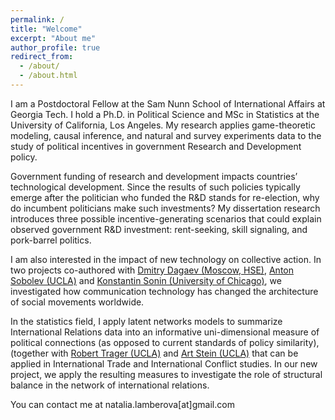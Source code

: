 ```yaml
---
permalink: /
title: "Welcome"
excerpt: "About me"
author_profile: true
redirect_from: 
  - /about/
  - /about.html
---
```


I am a Postdoctoral Fellow at the Sam Nunn School of International Affairs at Georgia Tech. I hold a Ph.D. in Political Science and MSc in Statistics at the University of California, Los Angeles. My research applies game-theoretic modeling, causal inference, and natural and survey experiments data to the study of political incentives in government Research and Development policy.  

Government funding of research and development impacts countries’ technological development. Since the results of such policies typically emerge after the politician who funded the R&D stands for re-election, why do incumbent politicians make such investments? My dissertation research introduces three possible incentive-generating scenarios that could explain observed government R&D investment: rent-seeking, skill signaling, and pork-barrel politics. 

I am also interested in the impact of new technology on collective action. In two projects co-authored with [Dmitry Dagaev (Moscow, HSE)](https://www.hse.ru/en/staff/ddagaev), [Anton Sobolev (UCLA)](asobolev.com) and [Konstantin Sonin (University of Chicago)](https://harris.uchicago.edu/directory/konstantin-sonin), we investigated how communication technology has changed the architecture of social movements worldwide.

In the statistics field, I apply latent networks models to summarize International Relations data into an informative uni-dimensional measure of political connections (as opposed to current standards of policy similarity), (together with [Robert Trager (UCLA)](https://polisci.ucla.edu/people/robert-trager ) and [Art Stein (UCLA)](https://polisci.ucla.edu/people/arthur-stein) that can be applied in International Trade and International Conflict studies.  In our new project, we apply the resulting measures to investigate the role of structural balance in the network of international relations.

You can contact me at natalia.lamberova[at]gmail.com
